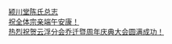   
[颍川堂陈氏总志](http://www.dianyue.me/archives/016/64dj3vcjazkfu6bz/)  
[祝全体宗亲端午安康！](http://www.dianyue.me/archives/454/yjvcxbc38yym9j6b/)  
[热烈祝贺云浮分会乔迁暨周年庆典大会圆满成功！](http://www.dianyue.me/archives/460/z9u6fwtfy99c6pp5/)